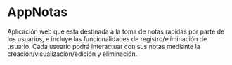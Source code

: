 # AppNotas
Aplicación web que esta destinada a la toma de notas rapidas por parte de los usuarios, e incluye las funcionalidades de registro/eliminación de usuario. Cada usuario podrá interactuar con sus notas mediante la creación/visualización/edición y eliminación.
